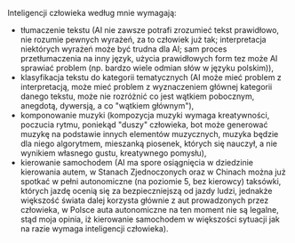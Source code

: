 Inteligencji człowieka według mnie wymagają:
- tłumaczenie tekstu (AI nie zawsze potrafi zrozumieć tekst prawidłowo, nie rozumie pewnych wyrażeń, za to człowiek już tak; interpretacja niektórych wyrażeń może być trudna dla AI; sam proces przetłumaczenia na inny język, użycia prawidłowych form tez może AI sprawiać problem (np. bardzo wiele odmian słów w języku polskim)),
- klasyfikacja tekstu do kategorii tematycznych (AI może mieć problem z interpretacją, może mieć problem z wyznaczeniem głównej kategorii danego tekstu, może nie rozróżnić co jest wątkiem pobocznym, anegdotą, dywersją, a co "wątkiem głównym"),
- komponowanie muzyki (kompozycja muzyki wymaga kreatywności, poczucia rytmu, poniekąd "duszy" człowieka, bot może generować muzykę na podstawie innych elementów muzycznych, muzyka będzie dla niego algorytmem, mieszanką piosenek, których się nauczył, a nie wynikiem własnego gustu, kreatywnego pomysłu),
- kierowanie samochodem (AI ma spore osiągnięcia w dziedzinie kierowania autem, w Stanach Zjednoczonych oraz w Chinach można już spotkać w pełni autonomiczne (na poziomie 5, bez kierowcy) taksówki, których jazdę ocenią się za bezpieczniejszą od jazdy ludzi, jednakże większość świata dalej korzysta głównie z aut prowadzonych przez człowieka, w Polsce auta autonomiczne na ten moment nie są legalne, stąd moja opinia, iż kierowanie samochodem w większości sytuacji jak na razie wymaga inteligencji człowieka).
